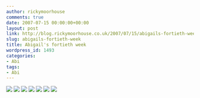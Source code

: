 ```yaml
---
author: rickymoorhouse
comments: true
date: 2007-07-15 00:00:00+00:00
layout: post
link: http://blog.rickymoorhouse.co.uk/2007/07/15/abigails-fortieth-week/
slug: abigails-fortieth-week
title: Abigail's fortieth week
wordpress_id: 1493
categories:
- Abi
tags:
- Abi
---
```



[![ ](http://samespirit.net/ricky/images/365/2007-07-08a.png)](http://samespirit.net/ricky/images/365/big/2007-07-08a.jpg)
[![ ](http://samespirit.net/ricky/images/365/2007-07-08b.png)](http://samespirit.net/ricky/images/365/big/2007-07-08b.jpg)
[![ ](http://samespirit.net/ricky/images/365/2007-07-08c.png)](http://samespirit.net/ricky/images/365/big/2007-07-08c.jpg)
[![ ](http://samespirit.net/ricky/images/365/2007-07-08d.png)](http://samespirit.net/ricky/images/365/big/2007-07-08d.jpg)
[![ ](http://samespirit.net/ricky/images/365/2007-07-08e.png)](http://samespirit.net/ricky/images/365/big/2007-07-08e.jpg)
[![ ](http://samespirit.net/ricky/images/365/2007-07-08f.png)](http://samespirit.net/ricky/images/365/big/2007-07-08f.jpg)
[![ ](http://samespirit.net/ricky/images/365/2007-07-08g.png)](http://samespirit.net/ricky/images/365/big/2007-07-08g.jpg)


